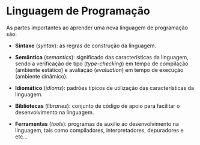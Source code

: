 # Linguagem de Programação

As partes importantes ao aprender uma nova linguagem de programação são:

* **Sintaxe** \(_syntax_\): as regras de construção da linguagem.

* **Semântica** \(_semantics_\): significado das características da linguagem, sendo a verificação de tipo \(_type-checking_\) em tempo de compilação \(ambiente estático\) e avaliação \(_evaluation_\) em tempo de execução \(ambiente dinâmico\).

* **Idiomático** \(_idioms_\): padrões típicos de utilização das características da linguagem.

* **Bibliotecas** \(_libraries_\): conjunto de código de apoio para facilitar o desenvolvimento na linguagem.

* **Ferramentas** \(_tools_\): programas de auxílio ao desenvolvimento na linguagem, tais como compiladores, interpretadores, depuradores e etc...


